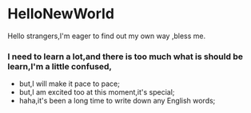 # HelloNewWorld
Hello strangers,I'm eager to find out my own way ,bless me.

### I need to learn a lot,and there is too much what is should be learn,I'm a little confused,
- but,I will make it pace to pace;
- but,I am excited too at this moment,it's special;
- haha,it's been a long time to write down any English words;

